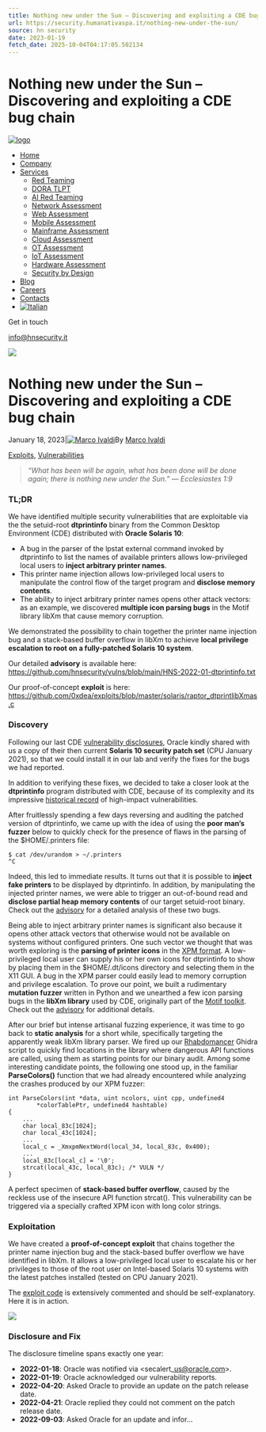 ```yaml
---
title: Nothing new under the Sun – Discovering and exploiting a CDE bug chain
url: https://security.humanativaspa.it/nothing-new-under-the-sun/
source: hn security
date: 2023-01-19
fetch_date: 2025-10-04T04:17:05.502134
---
```


# Nothing new under the Sun – Discovering and exploiting a CDE bug chain

[![logo](https://hnsecurity.it/wp-content/uploads/2025/09/HN_Security_v2.svg)](https://hnsecurity.it/)

* [Home](https://hnsecurity.it)
* [Company](https://hnsecurity.it/company/)
* [Services](https://hnsecurity.it/services/)
  + [Red Teaming](https://hnsecurity.it/services/red-teaming/)
  + [DORA TLPT](https://hnsecurity.it/services/threat-led-penetration-test-dora/)
  + [AI Red Teaming](https://hnsecurity.it/services/ai-red-teaming/)
  + [Network Assessment](https://hnsecurity.it/services/network-assessment/)
  + [Web Assessment](https://hnsecurity.it/services/web-application-assessment/)
  + [Mobile Assessment](https://hnsecurity.it/services/mobile-application-assessment/)
  + [Mainframe Assessment](https://hnsecurity.it/services/mainframe-assessment/)
  + [Cloud Assessment](https://hnsecurity.it/services/cloud-assessment/)
  + [OT Assessment](https://hnsecurity.it/services/ot-assessment/)
  + [IoT Assessment](https://hnsecurity.it/services/iot-assessment/)
  + [Hardware Assessment](https://hnsecurity.it/services/hardware-assessment/)
  + [Security by Design](https://hnsecurity.it/services/security-by-design/)
* [Blog](https://hnsecurity.it/blog/)
* [Careers](https://hnsecurity.it/careers/)
* [Contacts](https://hnsecurity.it/contacts/)
* [![Italian](https://hnsecurity.it/wp-content/plugins/sitepress-multilingual-cms/res/flags/it.svg)](https://hnsecurity.it/it/blog/nothing-new-under-the-sun/ "Switch to ")

Get in touch

info@hnsecurity.it

![](https://hnsecurity.it/wp-content/uploads/2025/09/ORACLE-uai-836x836.jpg)

# Nothing new under the Sun – Discovering and exploiting a CDE bug chain

January 18, 2023|[![Marco Ivaldi](https://hnsecurity.it/wp-content/uploads/2025/09/Ivaldi-sm-150x150.jpg)](https://hnsecurity.it/blog/author/marco-ivaldi/)By [Marco Ivaldi](https://hnsecurity.it/blog/author/marco-ivaldi/)

[Exploits](https://hnsecurity.it/blog/category/exploits/ "View all posts in Exploits"), [Vulnerabilities](https://hnsecurity.it/blog/category/vulnerabilities/ "View all posts in Vulnerabilities")

> *“What has been will be again,*
> *what has been done will be done again;*
> *there is nothing new under the Sun.”*
> *— Ecclesiastes 1:9*

### TL;DR

We have identified multiple security vulnerabilities that are exploitable via the the setuid-root **dtprintinfo** binary from the Common Desktop Environment (CDE) distributed with **Oracle Solaris 10**:

* A bug in the parser of the lpstat external command invoked by dtprintinfo to list the names of available printers allows low-privileged local users to **inject arbitrary printer names**.
* This printer name injection allows low-privileged local users to manipulate the control flow of the target program and **disclose memory contents**.
* The ability to inject arbitrary printer names opens other attack vectors: as an example, we discovered **multiple icon parsing bugs** in the Motif library libXm that cause memory corruption.

We demonstrated the possibility to chain together the printer name injection bug and a stack-based buffer overflow in libXm to achieve **local privilege escalation to root on a fully-patched Solaris 10 system**.

Our detailed **advisory** is available here: <https://github.com/hnsecurity/vulns/blob/main/HNS-2022-01-dtprintinfo.txt>

Our proof-of-concept **exploit** is here: <https://github.com/0xdea/exploits/blob/master/solaris/raptor_dtprintlibXmas.c>

### Discovery

Following our last CDE [vulnerability disclosures](https://github.com/0xdea/raptor_infiltrate20), Oracle kindly shared with us a copy of their then current **Solaris 10 security patch set** (CPU January 2021), so that we could install it in our lab and verify the fixes for the bugs we had reported.

In addition to verifying these fixes, we decided to take a closer look at the **dtprintinfo** program distributed with CDE, because of its complexity and its impressive [historical record](https://www.exploit-db.com/search?q=dtprintinfo) of high-impact vulnerabilities.

After fruitlessly spending a few days reversing and auditing the patched version of dtprintinfo, we came up with the idea of using the **poor man’s fuzzer** below to quickly check for the presence of flaws in the parsing of the $HOME/.printers file:

```
$ cat /dev/urandom > ~/.printers
^C
```

Indeed, this led to immediate results. It turns out that it is possible to **inject fake printers** to be displayed by dtprintinfo. In addition, by manipulating the injected printer names, we were able to trigger an out-of-bound read and **disclose partial heap memory contents** of our target setuid-root binary. Check out the [advisory](https://github.com/hnsecurity/vulns/blob/main/HNS-2022-01-dtprintinfo.txt) for a detailed analysis of these two bugs.

Being able to inject arbitrary printer names is significant also because it opens other attack vectors that otherwise would not be available on systems without configured printers. One such vector we thought that was worth exploring is the **parsing of printer icons** in the [XPM format](https://www.xfree86.org/current/xpm.pdf). A low-privileged local user can supply his or her own icons for dtprintinfo to show by placing them in the $HOME/.dt/icons directory and selecting them in the X11 GUI. A bug in the XPM parser could easily lead to memory corruption and privilege escalation. To prove our point, we built a rudimentary **mutation fuzzer** written in Python and we unearthed a few icon parsing bugs in the **libXm library** used by CDE, originally part of the [Motif toolkit](http://www.opengroup.org/desktop/motif.html). Check out the [advisory](https://github.com/hnsecurity/vulns/blob/main/HNS-2022-01-dtprintinfo.txt) for additional details.

After our brief but intense artisanal fuzzing experience, it was time to go back to **static analysis** for a short while, specifically targeting the apparently weak libXm library parser. We fired up our [Rhabdomancer](https://github.com/0xdea/ghidra-scripts/blob/main/Rhabdomancer.java) Ghidra script to quickly find locations in the library where dangerous API functions are called, using them as starting points for our binary audit. Among some interesting candidate points, the following one stood up, in the familiar **ParseColors()** function that we had already encountered while analyzing the crashes produced by our XPM fuzzer:

```
int ParseColors(int *data, uint ncolors, uint cpp, undefined4
        *colorTablePtr, undefined4 hashtable)
{
    ...
    char local_83c[1024];
    char local_43c[1024];
    ...
    local_c = _XmxpmNextWord(local_34, local_83c, 0x400);
    ...
    local_83c[local_c] = '\0';
    strcat(local_43c, local_83c); /* VULN */
}
```

A perfect specimen of **stack-based buffer overflow**, caused by the reckless use of the insecure API function strcat(). This vulnerability can be triggered via a specially crafted XPM icon with long color strings.

### Exploitation

We have created a **proof-of-concept exploit** that chains together the printer name injection bug and the stack-based buffer overflow we have identified in libXm. It allows a low-privileged local user to escalate his or her privileges to those of the root user on Intel-based Solaris 10 systems with the latest patches installed (tested on CPU January 2021).

The [exploit code](https://github.com/0xdea/exploits/blob/master/solaris/raptor_dtprintlibXmas.c) is extensively commented and should be self-explanatory. Here it is in action.

[![](https://hnsecurity.it/wp-content/uploads/2022/01/dtprintlibXmas-1.gif)](https://hnsecurity.it/wp-content/uploads/2022/01/dtprintlibXmas-1.gif)

### Disclosure and Fix

The disclosure timeline spans exactly one year:

* **2022-01-18**: Oracle was notified via <secalert\_us@oracle.com>.
* **2022-01-19**: Oracle acknowledged our vulnerability reports.
* **2022-04-20**: Asked Oracle to provide an update on the patch release date.
* **2022-04-21**: Oracle replied they could not comment on the patch release date.
* **2022-09-03**: Asked Oracle for an update and infor...